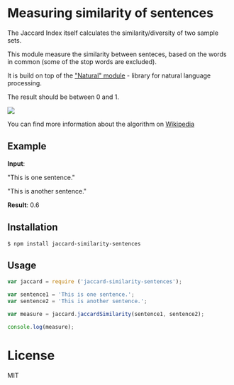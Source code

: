 # Measuring similarity of sentences

The Jaccard Index itself calculates the similarity/diversity of two sample sets.

This module measure the similarity between senteces, based on the words in common (some of the stop words are excluded).

It is build on top of the ["Natural" module](https://github.com/NaturalNode/natural) - library for natural language processing.

The result should be between 0 and 1.

[<img src="https://wikimedia.org/api/rest_v1/media/math/render/svg/eaef5aa86949f49e7dc6b9c8c3dd8b233332c9e7">](https://en.wikipedia.org/wiki/Jaccard_index)

You can find more information about the algorithm on [Wikipedia](https://en.wikipedia.org/wiki/Jaccard_index)
## Example

**Input**:

"This is one sentence."

"This is another sentence."

**Result**: 0.6

## Installation

```shell
$ npm install jaccard-similarity-sentences
```

## Usage

```javascript
var jaccard = require ('jaccard-similarity-sentences');

var sentence1 = 'This is one sentence.';
var sentence2 = 'This is another sentence.';

var measure = jaccard.jaccardSimilarity(sentence1, sentence2);

console.log(measure);
```


# License

MIT
